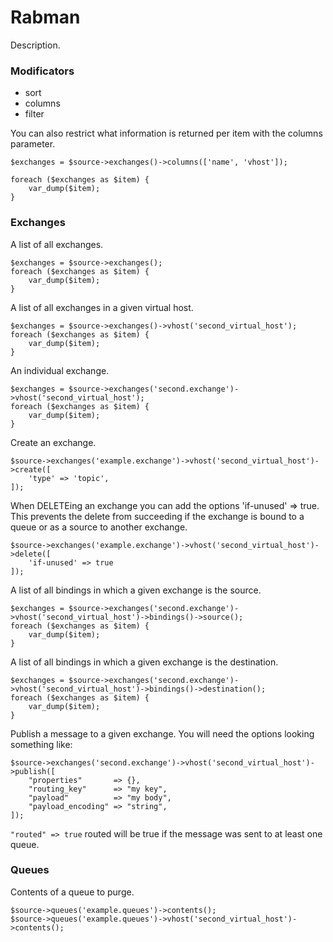 # Rabman

Description.

### Modificators

 * sort
 * columns
 * filter

You can also restrict what information is returned per item with the columns parameter.

```
$exchanges = $source->exchanges()->columns(['name', 'vhost']);

foreach ($exchanges as $item) {
    var_dump($item);
}
```

### Exchanges

A list of all exchanges.

```
$exchanges = $source->exchanges();
foreach ($exchanges as $item) {
    var_dump($item);
}
```

A list of all exchanges in a given virtual host.

```
$exchanges = $source->exchanges()->vhost('second_virtual_host');
foreach ($exchanges as $item) {
    var_dump($item);
}
```

An individual exchange.

```
$exchanges = $source->exchanges('second.exchange')->vhost('second_virtual_host');
foreach ($exchanges as $item) {
    var_dump($item);
}
```

Create an exchange.

```
$source->exchanges('example.exchange')->vhost('second_virtual_host')->create([
    'type' => 'topic',
]);
```

When DELETEing an exchange you can add the options 'if-unused' => true. This prevents the delete from succeeding if the exchange is bound to a queue or as a source to another exchange.

```
$source->exchanges('example.exchange')->vhost('second_virtual_host')->delete([
    'if-unused' => true
]);
```

A list of all bindings in which a given exchange is the source.

```
$exchanges = $source->exchanges('second.exchange')->vhost('second_virtual_host')->bindings()->source();
foreach ($exchanges as $item) {
    var_dump($item);
}
```

A list of all bindings in which a given exchange is the destination.

```
$exchanges = $source->exchanges('second.exchange')->vhost('second_virtual_host')->bindings()->destination();
foreach ($exchanges as $item) {
    var_dump($item);
}
```

Publish a message to a given exchange. You will need the options looking something like:

```
$source->exchanges('second.exchange')->vhost('second_virtual_host')->publish([
    "properties"       => {},
    "routing_key"      => "my key",
    "payload"          => "my body",
    "payload_encoding" => "string",
]);
```
`"routed" => true` routed will be true if the message was sent to at least one queue.

### Queues

Contents of a queue to purge.
```
$source->queues('example.queues')->contents();
$source->queues('example.queues')->vhost('second_virtual_host')->contents();
```
